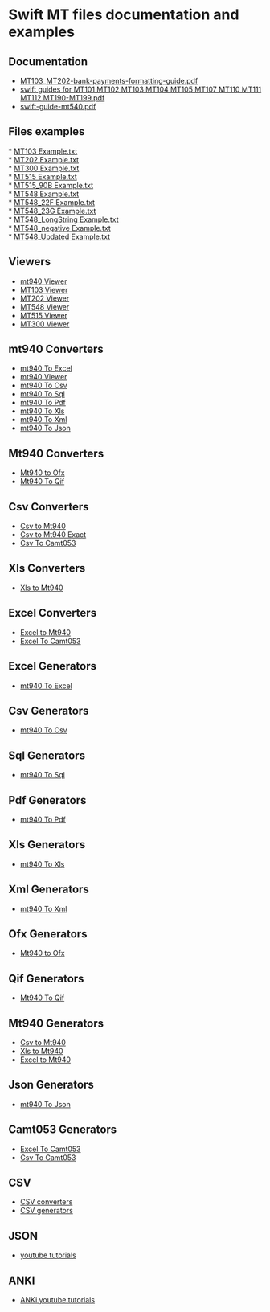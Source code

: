<h1> Swift MT files documentation and examples </h1>
<h2> Documentation  </h2>

* <a href='MT103_MT202-bank-payments-formatting-guide.pdf'>MT103_MT202-bank-payments-formatting-guide.pdf</a> <br/>
* <a href='swift guides for MT101 MT102 MT103 MT104 MT105 MT107 MT110 MT111 MT112 MT190-MT199.pdf'>swift guides for MT101 MT102 MT103 MT104 MT105 MT107 MT110 MT111 MT112 MT190-MT199.pdf</a> <br/>
* <a href='swift-guide-mt540.pdf'>swift-guide-mt540.pdf</a> <br/>


<h2> Files examples </h2>
* <a href='MT103 Example.txt'>MT103 Example.txt</a> <br/>
* <a href='MT202 Example.txt'>MT202 Example.txt</a> <br/>
* <a href='MT300 Example.txt'>MT300 Example.txt</a> <br/>
* <a href='MT515 Example.txt'>MT515 Example.txt</a> <br/>
* <a href='MT515_90B Example.txt'>MT515_90B Example.txt</a> <br/>
* <a href='MT548 Example.txt'>MT548 Example.txt</a> <br/>
* <a href='MT548_22F Example.txt'>MT548_22F Example.txt</a> <br/>
* <a href='MT548_23G Example.txt'>MT548_23G Example.txt</a> <br/>
* <a href='MT548_LongString Example.txt'>MT548_LongString Example.txt</a> <br/>
* <a href='MT548_negative Example.txt'>MT548_negative Example.txt</a> <br/>
* <a href='MT548_Updated Example.txt'>MT548_Updated Example.txt</a> <br/>


## Viewers

* [mt940 Viewer](http://www.whiterocksoftware.com/2020/02/swift-mt940-viewer.html)
* [MT103 Viewer](http://www.whiterocksoftware.com/2024/07/mt103mt202mt548mt515mt300-viewer-and.html#MT103Viewer)
* [MT202 Viewer](http://www.whiterocksoftware.com/2024/07/mt103mt202mt548mt515mt300-viewer-and.html#MT202Viewer)
* [MT548 Viewer](http://www.whiterocksoftware.com/2024/07/mt103mt202mt548mt515mt300-viewer-and.html#MT548Viewer)
* [MT515 Viewer](http://www.whiterocksoftware.com/2024/07/mt103mt202mt548mt515mt300-viewer-and.html#MT515Viewer)
* [MT300 Viewer](http://www.whiterocksoftware.com/2024/07/mt103mt202mt548mt515mt300-viewer-and.html#MT300Viewer)


## mt940 Converters

* [mt940 To Excel](http://www.whiterocksoftware.com/2020/02/good-mt940-to-excel-converter.html)
* [mt940 Viewer](http://www.whiterocksoftware.com/2020/02/swift-mt940-viewer.html)
* [mt940 To Csv](http://www.whiterocksoftware.com/2020/02/convert-mt940-swift-file-to-csv.html)
* [mt940 To Sql](http://www.whiterocksoftware.com/2020/02/convert-mt940-swift-bank-statement-file.html)
* [mt940 To Pdf](http://www.whiterocksoftware.com/2020/04/mt940-in-pdf-umwandeln.html)
* [mt940 To Xls](http://www.whiterocksoftware.com/2020/04/mt940-to-xls.html)
* [mt940 To Xml](http://www.whiterocksoftware.com/2020/04/here-is-how-to-convert-mt940-to-xml.html)
* [mt940 To Json](http://www.whiterocksoftware.com/2022/06/how-to-convert-mt940-to-json.html)

## Mt940 Converters

* [Mt940 to Ofx](http://www.whiterocksoftware.com/2020/07/convert-mt940-to-ofx.html)
* [Mt940 To Qif](http://www.whiterocksoftware.com/2020/07/mt940-to-qif-bulk-converter.html)

## Csv Converters

* [Csv to Mt940](http://www.whiterocksoftware.com/2020/07/csv-to-mt940-converter.html)
* [Csv to Mt940 Exact]()
* [Csv To Camt053](https://camt053.blogspot.com/2024/04/csv-to-to-camt-format-umwandeln.html)

## Xls Converters

* [Xls to Mt940](http://www.whiterocksoftware.com/2020/07/xls-to-mt940-format.html)

## Excel Converters

* [Excel to Mt940](http://www.whiterocksoftware.com/2020/07/transfer-excel-to-mt940-swift-file.html)
* [Excel To Camt053](https://camt053.blogspot.com/2024/04/excel-to-camt.html)

## Excel Generators

* [mt940 To Excel](http://www.whiterocksoftware.com/2020/02/good-mt940-to-excel-converter.html)


## Csv Generators

* [mt940 To Csv](http://www.whiterocksoftware.com/2020/02/convert-mt940-swift-file-to-csv.html)

## Sql Generators

* [mt940 To Sql](http://www.whiterocksoftware.com/2020/02/convert-mt940-swift-bank-statement-file.html)

## Pdf Generators

* [mt940 To Pdf](http://www.whiterocksoftware.com/2020/04/mt940-in-pdf-umwandeln.html)

## Xls Generators

* [mt940 To Xls](http://www.whiterocksoftware.com/2020/04/mt940-to-xls.html)

## Xml Generators

* [mt940 To Xml](http://www.whiterocksoftware.com/2020/04/here-is-how-to-convert-mt940-to-xml.html)

## Ofx Generators

* [Mt940 to Ofx](http://www.whiterocksoftware.com/2020/07/convert-mt940-to-ofx.html)

## Qif Generators

* [Mt940 To Qif](http://www.whiterocksoftware.com/2020/07/mt940-to-qif-bulk-converter.html)

## Mt940 Generators

* [Csv to Mt940](http://www.whiterocksoftware.com/2020/07/csv-to-mt940-converter.html)
* [Xls to Mt940](http://www.whiterocksoftware.com/2020/07/xls-to-mt940-format.html)
* [Excel to Mt940](http://www.whiterocksoftware.com/2020/07/transfer-excel-to-mt940-swift-file.html)


## Json Generators
* [mt940 To Json](http://www.whiterocksoftware.com/2022/06/how-to-convert-mt940-to-json.html)

## Camt053 Generators

* [Excel To Camt053](https://camt053.blogspot.com/2024/04/excel-to-camt.html)
* [Csv To Camt053](https://camt053.blogspot.com/2024/04/csv-to-to-camt-format-umwandeln.html)

## CSV
* [CSV converters](awesome-csv-converters-332030.md)
* [CSV generators](awesome-csv-generators-332030.md)

## JSON
* [youtube tutorials](awesome-Json-youtube-tutorials-411352.md)


## ANKI
* [ANKi youtube tutorials](awesome-anki-youtube-tutorials-537395.md)




